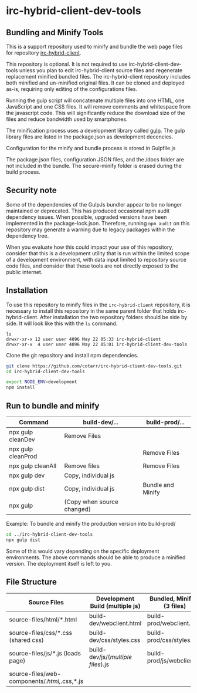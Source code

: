 # irc-hybrid-client-dev-tools

## Bundling and Minify Tools

This is a support repository used to minify and bundle the web page files for
repository [irc-hybrid-client](https://github.com/cotarr/irc-hybrid-client).

This repository is optional. It is not required to use irc-hybrid-client-dev-tools unless
you plan to edit irc-hybrid-client source files and regenerate replacement minified bundled files.
The irc-hybrid-client repository includes both minified and un-minified original files.
It can be cloned and deployed as-is, requiring only editing of the configurations files.

Running the gulp script will concatenate multiple files
into one HTML, one JavaScript and one CSS files.
It will remove comments and whitespace from the javascript code.
This will significantly reduce the download size of the files
and reduce bandwidth used by smartphones.

The minification process uses a development library called
[gulp](https://gulpjs.com/).
The gulp library files are listed in the package.json as development decencies.

Configuration for the minify and bundle process is stored in Gulpfile.js

The package.json files, configuration JSON files, and the /docs folder are not included in the bundle.
The secure-minify folder is erased during the build process.

## Security note

Some of the dependencies of the GulpJs bundler appear to be no longer maintained 
or deprecated. This has produced occasional npm audit dependency issues.
When possible, upgraded versions have been implemented in the package-lock.json.
Therefore, running `npm audit` on this repository may generate a warning
due to legacy packages within the dependency tree. 

When you evaluate how this could impact your use of this repository,
consider that this is a development utility that is run within the
limited scope of a development environment, with data input limited
to repository source code files, and consider that
these tools are not directly exposed to the public internet.

## Installation

To use this repository to minify files in the `irc-hybrid-client` repository, it is necessary
to install this repository in the same parent folder that holds irc-hybrid-client.
After installation the two repository folders should be side by side.
It will look like this with the `ls` command.

```
ls
drwxr-xr-x 12 user user 4096 May 22 05:33 irc-hybrid-client
drwxr-xr-x  4 user user 4096 May 22 05:01 irc-hybrid-client-dev-tools
```

Clone the git repository and install npm dependencies.

```bash
git clone https://github.com/cotarr/irc-hybrid-client-dev-tools.git
cd irc-hybrid-client-dev-tools

export NODE_ENV=development
npm install
```
## Run to bundle and minify

| Command                |  build-dev/...             |  build-prod/...   |
| --------------------   | -------------------------- | ----------------- |
|  npx gulp cleanDev     | Remove Files               |                   |
|  npx gulp cleanProd    |                            | Remove Files      |
|  npx gulp cleanAll     | Remove files               | Remove Files      |
|  npx gulp dev          | Copy, individual js        |                   |
|  npx gulp dist         | Copy, individual js        | Bundle and Minify |
|  npx gulp              | (Copy when source changed) |                   |

Example: To bundle and minify the production version into build-prod/

```bash
cd ../irc-hybrid-client-dev-tools
npx gulp dist
```

Some of this would vary depending on the specific deployment environments.
The above commands should be able to produce a minified version.
The deployment itself is left to you.

## File Structure

| Source Files                                  | Development Build (multiple js)    |Bundled, Minified (3 files) |
| --------------------------------------------- | -----------------------------------| -------------------------- |
| source-files/html/*.html                      | build-dev/webclient.html           | build-prod/webclient.html  |
| source-files/css/*.css (shared css)           | build-dev/css/styles.css           | build-prod/css/styles.css  |
| source-files/js/*.js (loads page)             | build-dev/js/(*multiple files*).js | build-prod/js/webclient.js |
| source-files/web-components/*.html,*.css,*.js |  

